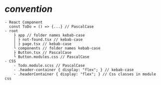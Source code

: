 # _convention_ 
    - React Component
      const ToDo = () => {...} // PascalCase
    - root
        ├ app // folder names kebab-case
        │ ├ not-found.tsx // kebab-case
        │ ├ page.tsx // kebab-case
        └ components // folder names kebab-case
        ├ Button.tsx // PascalCase
        └ Button.modules.css // PascalCase
    - CSS
        - Todo.module.scss // PascalCase
        - .header-container { display: "flex"; } // kebab-case
        - .headerContainer { display: "flex"; } // Css classes in module css

